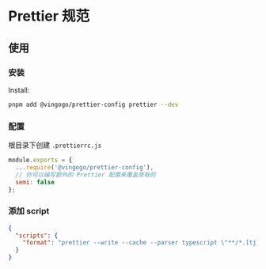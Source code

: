 # Prettier 规范

## 使用

### 安装

Install:

```bash
pnpm add @vingogo/prettier-config prettier --dev
```

### 配置

根目录下创建 `.prettierrc.js`

```js
module.exports = {
  ...require('@vingogo/prettier-config'),
  // 你可以编写额外的 Prettier 配置来覆盖原有的
  semi: false
};
```

### 添加 script

```json
{
  "scripts": {
    "format": "prettier --write --cache --parser typescript \"**/*.[tj]s?(x)\""
  }
}
```
